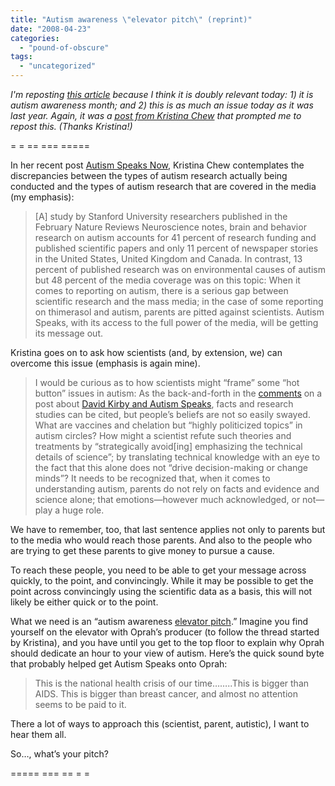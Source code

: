 ```yaml
---
title: "Autism awareness \"elevator pitch\" (reprint)"
date: "2008-04-23"
categories: 
  - "pound-of-obscure"
tags: 
  - "uncategorized"
---
```


_I'm reposting [this article](http://autism.gbrettmiller.com/2007/04/autism-awareness-elevator-pitch/ "29 Marbles - Autism awareness ") because I think it is doubly relevant today: 1) it is autism awareness month; and 2) this is as much an issue today as it was last year. Again, it was a [post from Kristina Chew](http://www.autismvox.com/the-case-of-hannah-poling-again/ "AutismVox - The Case of Hannah Poling Again") that prompted me to repost this. (Thanks Kristina!)_

\= = == === =====

In her recent post [Autism Speaks Now](http://www.autismvox.com/autism-speaks-now/), Kristina Chew contemplates the discrepancies between the types of autism research actually being conducted and the types of autism research that are covered in the media (my emphasis):

> \[A\] study by Stanford University researchers published in the February Nature Reviews Neuroscience notes, brain and behavior research on autism accounts for 41 percent of research funding and published scientific papers and only 11 percent of newspaper stories in the United States, United Kingdom and Canada. In contrast, 13 percent of published research was on environmental causes of autism but 48 percent of the media coverage was on this topic: When it comes to reporting on autism, there is a serious gap between scientific research and the mass media; in the case of some reporting on thimerasol and autism, parents are pitted against scientists. Autism Speaks, with its access to the full power of the media, will be getting its message out.

Kristina goes on to ask how scientists (and, by extension, we) can overcome this issue (emphasis is again mine).

> I would be curious as to how scientists might “frame” some “hot button” issues in autism: As the back-and-forth in the [comments](http://www.autismvox.com/david-kirby-and-autism-speaks/) on a post about [David Kirby and Autism Speaks](http://www.autismvox.com/david-kirby-and-autism-speaks/), facts and research studies can be cited, but people’s beliefs are not so easily swayed. What are vaccines and chelation but “highly politicized topics” in autism circles? How might a scientist refute such theories and treatments by “strategically avoid\[ing\] emphasizing the technical details of science”; by translating technical knowledge with an eye to the fact that this alone does not “drive decision-making or change minds”? It needs to be recognized that, when it comes to understanding autism, parents do not rely on facts and evidence and science alone; that emotions—however much acknowledged, or not—play a huge role.

We have to remember, too, that last sentence applies not only to parents but to the media who would reach those parents. And also to the people who are trying to get these parents to give money to pursue a cause.

To reach these people, you need to be able to get your message across quickly, to the point, and convincingly. While it may be possible to get the point across convincingly using the scientific data as a basis, this will not likely be either quick or to the point.

What we need is an “autism awareness [elevator pitch](http://www.google.com/search?q=two+minute+elevator+pitch).” Imagine you find yourself on the elevator with Oprah’s producer (to follow the thread started by Kristina), and you have until you get to the top floor to explain why Oprah should dedicate an hour to your view of autism. Here’s the quick sound byte that probably helped get Autism Speaks onto Oprah:

> This is the national health crisis of our time……..This is bigger than AIDS. This is bigger than breast cancer, and almost no attention seems to be paid to it.

There a lot of ways to approach this (scientist, parent, autistic), I want to hear them all.

So…, what’s your pitch?

\===== === == = =
